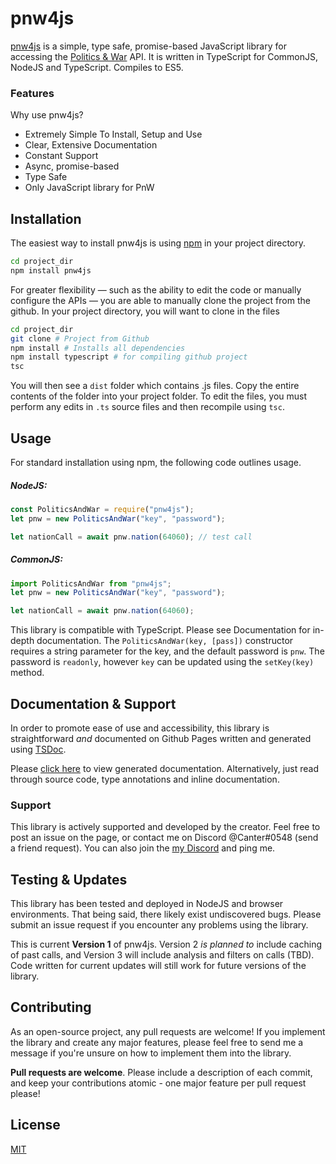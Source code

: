 # pnw4js

[pnw4js](https://github.com/canterbotto/pnw4js) is a simple, type safe, promise-based JavaScript library for accessing the [Politics & War](http://politicsandwar.com/) API. It is written in TypeScript for CommonJS, NodeJS and TypeScript. Compiles to ES5.

### Features
Why use pnw4js?
- Extremely Simple To Install, Setup and Use
- Clear, Extensive Documentation
- Constant Support
- Async, promise-based
- Type Safe
- Only JavaScript library for PnW

## Installation

The easiest way to install pnw4js is using [npm](https://www.npmjs.com/package/pnw4js) in your project directory.

```bash
cd project_dir
npm install pnw4js
```

For greater flexibility — such as the ability to edit the code or manually configure the APIs — you are able to manually clone the project from the github. In your project directory, you will want to clone in the files 
```bash
cd project_dir
git clone # Project from Github
npm install # Installs all dependencies
npm install typescript # for compiling github project
tsc
```
You will then see a `dist` folder which contains .js files. Copy the entire contents of the folder into your project folder. To edit the files, you must perform any edits in `.ts` source files and then recompile using `tsc`.

## Usage
For standard installation using npm, the following code outlines usage. 
##### NodeJS:
```js
const PoliticsAndWar = require("pnw4js");
let pnw = new PoliticsAndWar("key", "password");

let nationCall = await pnw.nation(64060); // test call
```
##### CommonJS:
```js
import PoliticsAndWar from "pnw4js";
let pnw = new PoliticsAndWar("key", "password");

let nationCall = await pnw.nation(64060);
```
This library is compatible with TypeScript. Please see Documentation for in-depth documentation. The `PoliticsAndWar(key, [pass])` constructor requires a string parameter for the key, and the default password is `pnw`. The password is `readonly`, however `key` can be updated using the `setKey(key)` method.

## Documentation & Support
In order to promote ease of use and accessibility, this library is straightforward *and* documented on Github Pages written and generated using [TSDoc](https://github.com/Microsoft/tsdoc). 

Please [click here](https://canterbotto.github.io/pnw4js/) to view generated documentation. Alternatively, just read through source code, type annotations and inline documentation.

### Support
This library is actively supported and developed by the creator. Feel free to post an issue on the page, or contact me on Discord @Canter#0548 (send a friend request). You can also join the [my Discord](https://discord.gg/7YzKp3G) and ping me.

## Testing & Updates
This library has been tested and deployed in NodeJS and browser environments. That being said, there likely exist undiscovered bugs. Please submit an issue request if you encounter any problems using the library.

This is current **Version 1** of pnw4js. Version 2 *is planned to* include caching of past calls, and Version 3 will include analysis and filters on calls (TBD). Code written for current updates will still work for future versions of the library.

## Contributing
As an open-source project, any pull requests are welcome! If you implement the library and create any major features, please feel free to send me a message if you're unsure on how to implement them into the library. 

**Pull requests are welcome**. Please include a description of each commit, and keep your contributions atomic - one major feature per pull request please!

## License
[MIT](https://choosealicense.com/licenses/mit/)